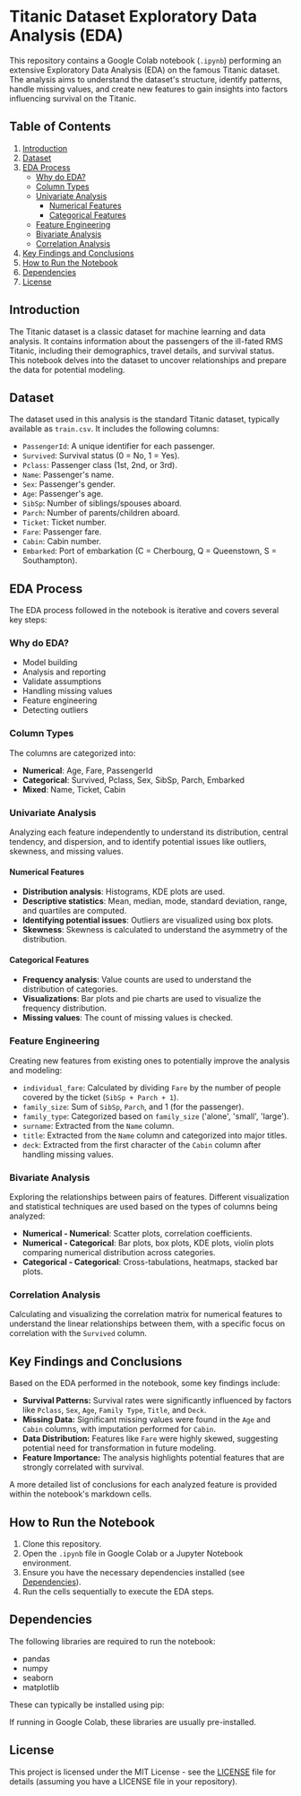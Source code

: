 # Titanic Dataset Exploratory Data Analysis (EDA)

This repository contains a Google Colab notebook (`.ipynb`) performing an extensive Exploratory Data Analysis (EDA) on the famous Titanic dataset. The analysis aims to understand the dataset's structure, identify patterns, handle missing values, and create new features to gain insights into factors influencing survival on the Titanic.

## Table of Contents

1.  [Introduction](#introduction)
2.  [Dataset](#dataset)
3.  [EDA Process](#eda-process)
    *   [Why do EDA?](#why-do-eda)
    *   [Column Types](#column-types)
    *   [Univariate Analysis](#univariate-analysis)
        *   [Numerical Features](#numerical-features)
        *   [Categorical Features](#categorical-features)
    *   [Feature Engineering](#feature-engineering)
    *   [Bivariate Analysis](#bivariate-analysis)
    *   [Correlation Analysis](#correlation-analysis)
4.  [Key Findings and Conclusions](#key-findings-and-conclusions)
5.  [How to Run the Notebook](#how-to-run-the-notebook)
6.  [Dependencies](#dependencies)
7.  [License](#license)

## Introduction

The Titanic dataset is a classic dataset for machine learning and data analysis. It contains information about the passengers of the ill-fated RMS Titanic, including their demographics, travel details, and survival status. This notebook delves into the dataset to uncover relationships and prepare the data for potential modeling.

## Dataset

The dataset used in this analysis is the standard Titanic dataset, typically available as `train.csv`. It includes the following columns:

*   `PassengerId`: A unique identifier for each passenger.
*   `Survived`: Survival status (0 = No, 1 = Yes).
*   `Pclass`: Passenger class (1st, 2nd, or 3rd).
*   `Name`: Passenger's name.
*   `Sex`: Passenger's gender.
*   `Age`: Passenger's age.
*   `SibSp`: Number of siblings/spouses aboard.
*   `Parch`: Number of parents/children aboard.
*   `Ticket`: Ticket number.
*   `Fare`: Passenger fare.
*   `Cabin`: Cabin number.
*   `Embarked`: Port of embarkation (C = Cherbourg, Q = Queenstown, S = Southampton).

## EDA Process

The EDA process followed in the notebook is iterative and covers several key steps:

### Why do EDA?

*   Model building
*   Analysis and reporting
*   Validate assumptions
*   Handling missing values
*   Feature engineering
*   Detecting outliers

### Column Types

The columns are categorized into:

*   **Numerical**: Age, Fare, PassengerId
*   **Categorical**: Survived, Pclass, Sex, SibSp, Parch, Embarked
*   **Mixed**: Name, Ticket, Cabin

### Univariate Analysis

Analyzing each feature independently to understand its distribution, central tendency, and dispersion, and to identify potential issues like outliers, skewness, and missing values.

#### Numerical Features

*   **Distribution analysis**: Histograms, KDE plots are used.
*   **Descriptive statistics**: Mean, median, mode, standard deviation, range, and quartiles are computed.
*   **Identifying potential issues**: Outliers are visualized using box plots.
*   **Skewness**: Skewness is calculated to understand the asymmetry of the distribution.

#### Categorical Features

*   **Frequency analysis**: Value counts are used to understand the distribution of categories.
*   **Visualizations**: Bar plots and pie charts are used to visualize the frequency distribution.
*   **Missing values**: The count of missing values is checked.

### Feature Engineering

Creating new features from existing ones to potentially improve the analysis and modeling:

*   `individual_fare`: Calculated by dividing `Fare` by the number of people covered by the ticket (`SibSp + Parch + 1`).
*   `family_size`: Sum of `SibSp`, `Parch`, and 1 (for the passenger).
*   `family_type`: Categorized based on `family_size` ('alone', 'small', 'large').
*   `surname`: Extracted from the `Name` column.
*   `title`: Extracted from the `Name` column and categorized into major titles.
*   `deck`: Extracted from the first character of the `Cabin` column after handling missing values.

### Bivariate Analysis

Exploring the relationships between pairs of features. Different visualization and statistical techniques are used based on the types of columns being analyzed:

*   **Numerical - Numerical**: Scatter plots, correlation coefficients.
*   **Numerical - Categorical**: Bar plots, box plots, KDE plots, violin plots comparing numerical distribution across categories.
*   **Categorical - Categorical**: Cross-tabulations, heatmaps, stacked bar plots.

### Correlation Analysis

Calculating and visualizing the correlation matrix for numerical features to understand the linear relationships between them, with a specific focus on correlation with the `Survived` column.

## Key Findings and Conclusions

Based on the EDA performed in the notebook, some key findings include:

*   **Survival Patterns:** Survival rates were significantly influenced by factors like `Pclass`, `Sex`, `Age`, `Family Type`, `Title`, and `Deck`.
*   **Missing Data:** Significant missing values were found in the `Age` and `Cabin` columns, with imputation performed for `Cabin`.
*   **Data Distribution:** Features like `Fare` were highly skewed, suggesting potential need for transformation in future modeling.
*   **Feature Importance:** The analysis highlights potential features that are strongly correlated with survival.

A more detailed list of conclusions for each analyzed feature is provided within the notebook's markdown cells.

## How to Run the Notebook

1.  Clone this repository.
2.  Open the `.ipynb` file in Google Colab or a Jupyter Notebook environment.
3.  Ensure you have the necessary dependencies installed (see [Dependencies](#dependencies)).
4.  Run the cells sequentially to execute the EDA steps.

## Dependencies

The following libraries are required to run the notebook:

*   pandas
*   numpy
*   seaborn
*   matplotlib

These can typically be installed using pip:

If running in Google Colab, these libraries are usually pre-installed.

## License

This project is licensed under the MIT License - see the [LICENSE](LICENSE) file for details (assuming you have a LICENSE file in your repository).
